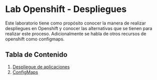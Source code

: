 # Lab Openshift - Despliegues

Este laboratorio tiene como propósito conocer la manera de realizar despliegues en Openshift 
y conocer las alternativas que se tienen para realizar este proceso. Adicionalmente se habla de otros recursos de openshift como configmaps.

## Tabla de Contenido

1. [Despliegue de aplicaciones](labs/01-despliegue.md)
2. [ConfigMaps](labs/02.config_maps.md)


